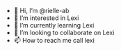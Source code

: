 - 👋 Hi, I’m @rielle-ab
- 👀 I’m interested in Lexi
- 🌱 I’m currently learning Lexi
- 💞️ I’m looking to collaborate on Lexi
- 📫 How to reach me call lexi

<!---
rielle-ab/rielle-ab is a ✨ special ✨ repository because its `README.md` (this file) appears on your GitHub profile.
You can click the Preview link to take a look at your changes.
--->
